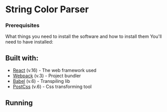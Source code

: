 # String Color Parser

### Prerequisites
What things you need to install the software and how to install them
You'll need to have installed:
## Built with: 
* [React](https://facebook.github.io/react/) (v.16) - The web framework used
* [Webpack](https://webpack.js.org/) (v.3) - Project bundler
* [Babel](https://babeljs.io/) (v.6) - Transpiling lib
* [PostCss](http://postcss.org/) (v.6) - Css transforming tool

## Running
